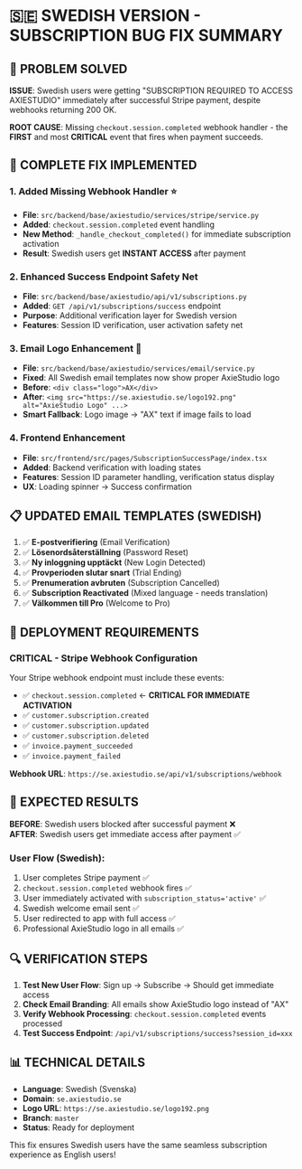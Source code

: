 # 🇸🇪 SWEDISH VERSION - SUBSCRIPTION BUG FIX SUMMARY

## 🎯 **PROBLEM SOLVED**

**ISSUE**: Swedish users were getting "SUBSCRIPTION REQUIRED TO ACCESS AXIESTUDIO" immediately after successful Stripe payment, despite webhooks returning 200 OK.

**ROOT CAUSE**: Missing `checkout.session.completed` webhook handler - the **FIRST** and most **CRITICAL** event that fires when payment succeeds.

## 🔧 **COMPLETE FIX IMPLEMENTED**

### **1. Added Missing Webhook Handler** ⭐
- **File**: `src/backend/base/axiestudio/services/stripe/service.py`
- **Added**: `checkout.session.completed` event handling
- **New Method**: `_handle_checkout_completed()` for immediate subscription activation
- **Result**: Swedish users get **INSTANT ACCESS** after payment

### **2. Enhanced Success Endpoint Safety Net**
- **File**: `src/backend/base/axiestudio/api/v1/subscriptions.py`
- **Added**: `GET /api/v1/subscriptions/success` endpoint
- **Purpose**: Additional verification layer for Swedish version
- **Features**: Session ID verification, user activation safety net

### **3. Email Logo Enhancement** 🎨
- **File**: `src/backend/base/axiestudio/services/email/service.py`
- **Fixed**: All Swedish email templates now show proper AxieStudio logo
- **Before**: `<div class="logo">AX</div>`
- **After**: `<img src="https://se.axiestudio.se/logo192.png" alt="AxieStudio Logo" ...>`
- **Smart Fallback**: Logo image → "AX" text if image fails to load

### **4. Frontend Enhancement**
- **File**: `src/frontend/src/pages/SubscriptionSuccessPage/index.tsx`
- **Added**: Backend verification with loading states
- **Features**: Session ID parameter handling, verification status display
- **UX**: Loading spinner → Success confirmation

## 📋 **UPDATED EMAIL TEMPLATES (SWEDISH)**

1. ✅ **E-postverifiering** (Email Verification)
2. ✅ **Lösenordsåterställning** (Password Reset)
3. ✅ **Ny inloggning upptäckt** (New Login Detected)
4. ✅ **Provperioden slutar snart** (Trial Ending)
5. ✅ **Prenumeration avbruten** (Subscription Cancelled)
6. ✅ **Subscription Reactivated** (Mixed language - needs translation)
7. ✅ **Välkommen till Pro** (Welcome to Pro)

## 🚀 **DEPLOYMENT REQUIREMENTS**

### **CRITICAL - Stripe Webhook Configuration**
Your Stripe webhook endpoint must include these events:
- ✅ `checkout.session.completed` ← **CRITICAL FOR IMMEDIATE ACTIVATION**
- ✅ `customer.subscription.created`
- ✅ `customer.subscription.updated`
- ✅ `customer.subscription.deleted`
- ✅ `invoice.payment_succeeded`
- ✅ `invoice.payment_failed`

**Webhook URL**: `https://se.axiestudio.se/api/v1/subscriptions/webhook`

## 🎉 **EXPECTED RESULTS**

**BEFORE**: Swedish users blocked after successful payment ❌  
**AFTER**: Swedish users get immediate access after payment ✅

### **User Flow (Swedish)**:
1. User completes Stripe payment ✅
2. `checkout.session.completed` webhook fires ✅
3. User immediately activated with `subscription_status='active'` ✅
4. Swedish welcome email sent ✅
5. User redirected to app with full access ✅
6. Professional AxieStudio logo in all emails ✅

## 🔍 **VERIFICATION STEPS**

1. **Test New User Flow**: Sign up → Subscribe → Should get immediate access
2. **Check Email Branding**: All emails show AxieStudio logo instead of "AX"
3. **Verify Webhook Processing**: `checkout.session.completed` events processed
4. **Test Success Endpoint**: `/api/v1/subscriptions/success?session_id=xxx`

## 📊 **TECHNICAL DETAILS**

- **Language**: Swedish (Svenska)
- **Domain**: `se.axiestudio.se`
- **Logo URL**: `https://se.axiestudio.se/logo192.png`
- **Branch**: `master`
- **Status**: Ready for deployment

This fix ensures Swedish users have the same seamless subscription experience as English users!
